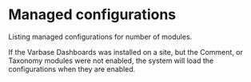 # Managed configurations

Listing managed configurations for number of modules.

If the Varbase Dashboards was installed on a site, but the Comment, or
Taxonomy modules were not enabled, the system will load the configurations
when they are enabled.
